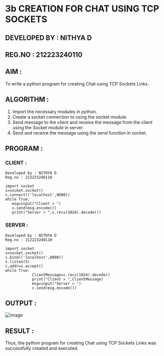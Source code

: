 # 3b  CREATION FOR CHAT USING TCP SOCKETS
## DEVELOPED BY : NITHYA D
## REG.NO : 212223240110

## AIM :
To write a python program for creating Chat using TCP Sockets Links.

## ALGORITHM :
1. Import the necessary modules in python.
2. Create a socket connection to using the socket module.
3. Send message to the client and receive the message from the client using the Socket module in server.
4. Send and receive the message using the send function in socket.

## PROGRAM :
### CLIENT :
```
Developed by : NITHYA D
Reg.no : 212223240110

import socket 
s=socket.socket() 
s.connect(('localhost',8000)) 
while True: 
   msg=input("Client > ") 
   s.send(msg.encode()) 
   print("Server > ",s.recv(1024).decode())
```
### SERVER :
``` 
Developed by : NITHYA D
Reg.no : 212223240110

import socket 
s=socket.socket() 
s.bind(('localhost',8000)) 
s.listen(5) 
c,addr=s.accept() 
while True: 
            ClientMessage=c.recv(1024).decode() 
            print("Client > ",ClientMessage) 
            msg=input("Server > ") 
            c.send(msg.encode())
```

## OUTPUT :
![image](https://github.com/NithyaDayalan/3b_CHAT_USING_TCP_SOCKETS/assets/166380061/6842d83c-e228-4981-9a7b-b0a9c276bd7d)

## RESULT :
Thus, the python program for creating Chat using TCP Sockets Links was successfully created and executed.
